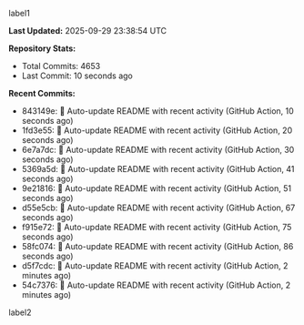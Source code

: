 
label1 
<!-- ACTIVITY_START -->
**Last Updated:** 2025-09-29 23:38:54 UTC

**Repository Stats:**
- Total Commits: 4653
- Last Commit: 10 seconds ago

**Recent Commits:**
- 843149e: 🤖 Auto-update README with recent activity (GitHub Action, 10 seconds ago)
- 1fd3e55: 🤖 Auto-update README with recent activity (GitHub Action, 20 seconds ago)
- 6e7a7dc: 🤖 Auto-update README with recent activity (GitHub Action, 30 seconds ago)
- 5369a5d: 🤖 Auto-update README with recent activity (GitHub Action, 41 seconds ago)
- 9e21816: 🤖 Auto-update README with recent activity (GitHub Action, 51 seconds ago)
- d55e5cb: 🤖 Auto-update README with recent activity (GitHub Action, 67 seconds ago)
- f915e72: 🤖 Auto-update README with recent activity (GitHub Action, 75 seconds ago)
- 58fc074: 🤖 Auto-update README with recent activity (GitHub Action, 86 seconds ago)
- d5f7cdc: 🤖 Auto-update README with recent activity (GitHub Action, 2 minutes ago)
- 54c7376: 🤖 Auto-update README with recent activity (GitHub Action, 2 minutes ago)
<!-- ACTIVITY_END -->

label2

